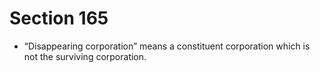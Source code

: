# Section 165

- “Disappearing corporation” means a constituent corporation which is not the surviving corporation.